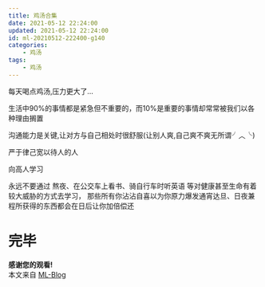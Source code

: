 ```yaml
---
title: 鸡汤合集
date: 2021-05-12 22:24:00
updated: 2021-05-12 22:24:00
id: ml-20210512-222400-g140
categories:
	- 鸡汤
tags: 
	- 鸡汤
---
```


每天喝点鸡汤,压力更大了...

<!--more-->

生活中90%的事情都是紧急但不重要的，而10%是重要的事情却常常被我们以各种理由搁置

沟通能力是关键,让对方与自己相处时很舒服(让别人爽,自己爽不爽无所谓╯︿╰)

严于律己宽以待人的人

向高人学习

永远不要通过 熬夜、在公交车上看书、骑自行车时听英语 等对健康甚至生命有着较大威胁的方式去学习， 那些所有你沾沾自喜以为你原力爆发通宵达旦、日夜兼程所获得的东西都会在日后让你加倍偿还

# 完毕

**感谢您的观看!**  
本文来自 [ML-Blog][ML-Blog_Link]

<!-- 图片 -->

<!-- 链接 -->

<!-- 水印 -->
[ML-Blog_Link]:https://userminghaoli.github.io/ "我的博客"

